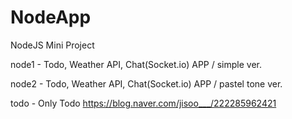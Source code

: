 # NodeApp
NodeJS Mini Project

node1 -
Todo, Weather API, Chat(Socket.io) APP / simple ver.


node2 - 
Todo, Weather API, Chat(Socket.io) APP / pastel tone ver.


todo - 
Only Todo
https://blog.naver.com/jisoo___/222285962421


